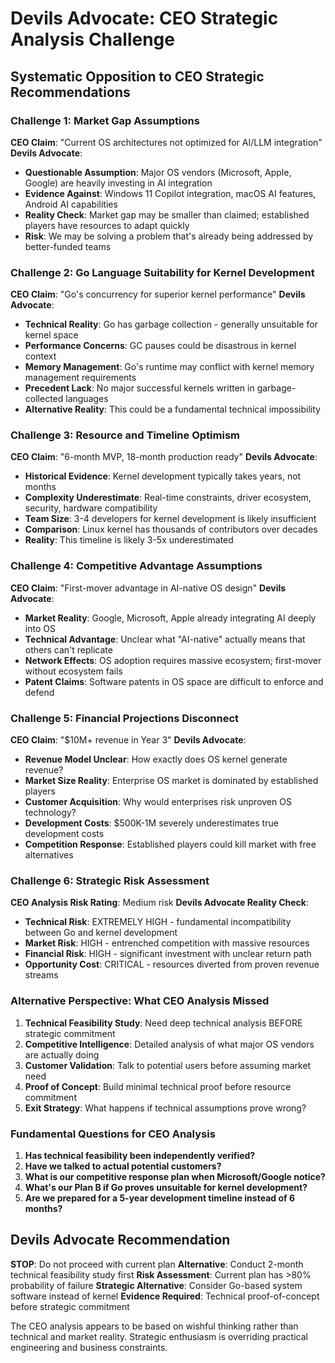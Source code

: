 # Devils Advocate: CEO Strategic Analysis Challenge

## Systematic Opposition to CEO Strategic Recommendations

### Challenge 1: Market Gap Assumptions
**CEO Claim**: "Current OS architectures not optimized for AI/LLM integration"
**Devils Advocate**: 
- **Questionable Assumption**: Major OS vendors (Microsoft, Apple, Google) are heavily investing in AI integration
- **Evidence Against**: Windows 11 Copilot integration, macOS AI features, Android AI capabilities
- **Reality Check**: Market gap may be smaller than claimed; established players have resources to adapt quickly
- **Risk**: We may be solving a problem that's already being addressed by better-funded teams

### Challenge 2: Go Language Suitability for Kernel Development
**CEO Claim**: "Go's concurrency for superior kernel performance"
**Devils Advocate**:
- **Technical Reality**: Go has garbage collection - generally unsuitable for kernel space
- **Performance Concerns**: GC pauses could be disastrous in kernel context
- **Memory Management**: Go's runtime may conflict with kernel memory management requirements
- **Precedent Lack**: No major successful kernels written in garbage-collected languages
- **Alternative Reality**: This could be a fundamental technical impossibility

### Challenge 3: Resource and Timeline Optimism
**CEO Claim**: "6-month MVP, 18-month production ready"
**Devils Advocate**:
- **Historical Evidence**: Kernel development typically takes years, not months
- **Complexity Underestimate**: Real-time constraints, driver ecosystem, security, hardware compatibility
- **Team Size**: 3-4 developers for kernel development is likely insufficient
- **Comparison**: Linux kernel has thousands of contributors over decades
- **Reality**: This timeline is likely 3-5x underestimated

### Challenge 4: Competitive Advantage Assumptions
**CEO Claim**: "First-mover advantage in AI-native OS design"
**Devils Advocate**:
- **Market Reality**: Google, Microsoft, Apple already integrating AI deeply into OS
- **Technical Advantage**: Unclear what "AI-native" actually means that others can't replicate
- **Network Effects**: OS adoption requires massive ecosystem; first-mover without ecosystem fails
- **Patent Claims**: Software patents in OS space are difficult to enforce and defend

### Challenge 5: Financial Projections Disconnect
**CEO Claim**: "$10M+ revenue in Year 3"
**Devils Advocate**:
- **Revenue Model Unclear**: How exactly does OS kernel generate revenue?
- **Market Size Reality**: Enterprise OS market is dominated by established players
- **Customer Acquisition**: Why would enterprises risk unproven OS technology?
- **Development Costs**: $500K-1M severely underestimates true development costs
- **Competition Response**: Established players could kill market with free alternatives

### Challenge 6: Strategic Risk Assessment
**CEO Analysis Risk Rating**: Medium risk
**Devils Advocate Reality Check**:
- **Technical Risk**: EXTREMELY HIGH - fundamental incompatibility between Go and kernel development
- **Market Risk**: HIGH - entrenched competition with massive resources
- **Financial Risk**: HIGH - significant investment with unclear return path
- **Opportunity Cost**: CRITICAL - resources diverted from proven revenue streams

### Alternative Perspective: What CEO Analysis Missed

1. **Technical Feasibility Study**: Need deep technical analysis BEFORE strategic commitment
2. **Competitive Intelligence**: Detailed analysis of what major OS vendors are actually doing
3. **Customer Validation**: Talk to potential users before assuming market need
4. **Proof of Concept**: Build minimal technical proof before resource commitment
5. **Exit Strategy**: What happens if technical assumptions prove wrong?

### Fundamental Questions for CEO Analysis

1. **Has technical feasibility been independently verified?**
2. **Have we talked to actual potential customers?**
3. **What is our competitive response plan when Microsoft/Google notice?**
4. **What's our Plan B if Go proves unsuitable for kernel development?**
5. **Are we prepared for a 5-year development timeline instead of 6 months?**

## Devils Advocate Recommendation

**STOP**: Do not proceed with current plan
**Alternative**: Conduct 2-month technical feasibility study first
**Risk Assessment**: Current plan has >80% probability of failure
**Strategic Alternative**: Consider Go-based system software instead of kernel
**Evidence Required**: Technical proof-of-concept before strategic commitment

The CEO analysis appears to be based on wishful thinking rather than technical and market reality. Strategic enthusiasm is overriding practical engineering and business constraints.